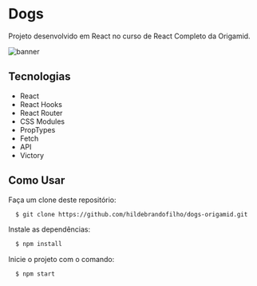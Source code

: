# Dogs
Projeto desenvolvido em React no curso de React Completo da Origamid.

![banner](https://github.com/hildebrandofilho/dogs-origamid/blob/main/readme.gif)

## Tecnologias
- React
- React Hooks
- React Router
- CSS Modules
- PropTypes
- Fetch
- API
- Victory

## Como Usar
Faça um clone deste repositório:

```sh
  $ git clone https://github.com/hildebrandofilho/dogs-origamid.git
```

Instale as dependências:

```sh
  $ npm install
```

Inicie o projeto com o comando:

```sh
  $ npm start
```


